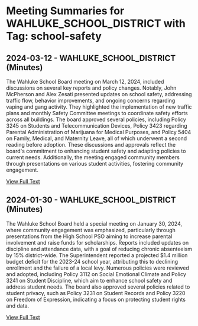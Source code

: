 # Meeting Summaries for WAHLUKE_SCHOOL_DISTRICT with Tag: school-safety

## 2024-03-12 - WAHLUKE_SCHOOL_DISTRICT (Minutes)

The Wahluke School Board meeting on March 12, 2024, included discussions on several key reports and policy changes. Notably, John McPherson and Alex Zesati presented updates on school safety, addressing traffic flow, behavior improvements, and ongoing concerns regarding vaping and gang activity. They highlighted the implementation of new traffic plans and monthly Safety Committee meetings to coordinate safety efforts across all buildings. The board approved several policies, including Policy 3245 on Students and Telecommunication Devices, Policy 3423 regarding Parental Administration of Marijuana for Medical Purposes, and Policy 5404 on Family, Medical, and Maternity Leave, all of which underwent a second reading before adoption. These discussions and approvals reflect the board's commitment to enhancing student safety and adapting policies to current needs. Additionally, the meeting engaged community members through presentations on various student activities, fostering community engagement.

[View Full Text](https://raw.githubusercontent.com/VoronoiPerspectives/WashingtonStateSchoolBoardExplorer/refs/heads/main/data/countries/usa/states/wa/counties/grant/school_boards/wahluke_school_district/2024/2024-03-12-minutes.txt)

## 2024-01-30 - WAHLUKE_SCHOOL_DISTRICT (Minutes)

The Wahluke School Board held a special meeting on January 30, 2024, where community engagement was emphasized, particularly through presentations from the High School PSO aiming to increase parental involvement and raise funds for scholarships. Reports included updates on discipline and attendance data, with a goal of reducing chronic absenteeism by 15% district-wide. The Superintendent reported a projected $1.4 million budget deficit for the 2023-24 school year, attributing this to declining enrollment and the failure of a local levy. Numerous policies were reviewed and adopted, including Policy 3112 on Social Emotional Climate and Policy 3241 on Student Discipline, which aim to enhance school safety and address student needs. The board also approved several policies related to student privacy, such as Policy 3231 on Student Records and Policy 3220 on Freedom of Expression, indicating a focus on protecting student rights and data.

[View Full Text](https://raw.githubusercontent.com/VoronoiPerspectives/WashingtonStateSchoolBoardExplorer/refs/heads/main/data/countries/usa/states/wa/counties/grant/school_boards/wahluke_school_district/2024/2024-01-30-minutes.txt)

